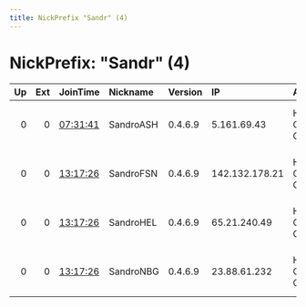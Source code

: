 ```yaml
---
title: NickPrefix "Sandr" (4)
---
```


# NickPrefix: "Sandr" (4)

|   Up |   Ext | JoinTime                                                                                              | Nickname   | Version   | IP             | AS                  | CC   |   ORp |   Dirp | OS    | Contact                            |   eFamMembers |
|-----:|------:|:------------------------------------------------------------------------------------------------------|:-----------|:----------|:---------------|:--------------------|:-----|------:|-------:|:------|:-----------------------------------|--------------:|
|    0 |     0 | [07:31:41](https://nusenu.github.io/OrNetStats/w/relay/CA0F9189944C78996A44B05EA0616E93A38C1D04.html) | SandroASH  | 0.4.6.9   | 5.161.69.43    | Hetzner Online GmbH | us   |  9001 |      0 | Linux | aswe5017 at gmail dot com tor-rela |             1 |
|    0 |     0 | [13:17:26](https://nusenu.github.io/OrNetStats/w/relay/25F9B96DEA4B85576328256C7B089AF64F5A9B03.html) | SandroFSN  | 0.4.6.9   | 142.132.178.21 | Hetzner Online GmbH | de   |  9001 |      0 | Linux | aswe5017 at gmail dot com tor-rela |             5 |
|    0 |     0 | [13:17:26](https://nusenu.github.io/OrNetStats/w/relay/68B7815E368A0A5A9CA9D37CDE7FEECD36AE3ADD.html) | SandroHEL  | 0.4.6.9   | 65.21.240.49   | Hetzner Online GmbH | fi   |  9001 |      0 | Linux | aswe5017 at gmail dot com tor-rela |             5 |
|    0 |     0 | [13:17:26](https://nusenu.github.io/OrNetStats/w/relay/D35D9A6465D73A1D2BB96AD877856055471BAF30.html) | SandroNBG  | 0.4.6.9   | 23.88.61.232   | Hetzner Online GmbH | de   |  9001 |      0 | Linux | aswe5017 at gmail dot com tor-rela |             5 |
